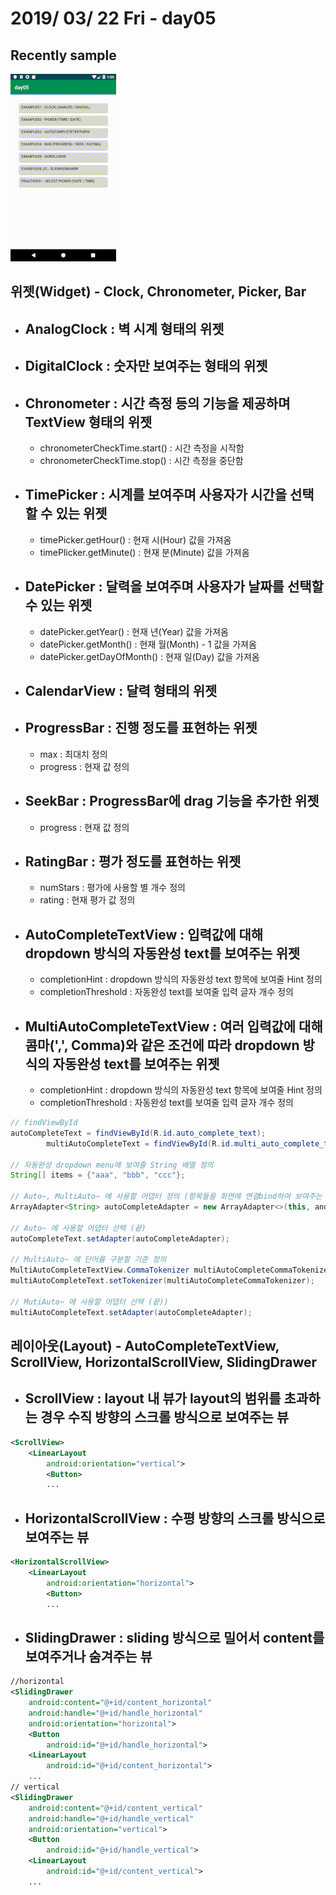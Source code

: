 # 2019/ 03/ 22 Fri - day05
## Recently sample
![UI image](https://github.com/pby2017/study-android/blob/master/itbank/README_image/day05.gif)
## 위젯(Widget) - Clock, Chronometer, Picker, Bar
* ## AnalogClock : 벽 시계 형태의 위젯
* ## DigitalClock : 숫자만 보여주는 형태의 위젯
* ## Chronometer : 시간 측정 등의 기능을 제공하며 TextView 형태의 위젯
  * chronometerCheckTime.start() : 시간 측정을 시작함
  * chronometerCheckTime.stop() : 시간 측정을 중단함
* ## TimePicker : 시계를 보여주며 사용자가 시간을 선택할 수 있는 위젯
  * timePicker.getHour() : 현재 시(Hour) 값을 가져옴
  * timePlicker.getMinute() : 현재 분(Minute) 값을 가져옴
* ## DatePicker : 달력을 보여주며 사용자가 날짜를 선택할 수 있는 위젯
  * datePicker.getYear() : 현재 년(Year) 값을 가져옴
  * datePicker.getMonth() : 현재 월(Month) - 1 값을 가져옴
  * datePicker.getDayOfMonth() : 현재 일(Day) 값을 가져옴
* ## CalendarView : 달력 형태의 위젯
* ## ProgressBar : 진행 정도를 표현하는 위젯
  * max : 최대치 정의
  * progress : 현재 값 정의
* ## SeekBar : ProgressBar에 drag 기능을 추가한 위젯
  * progress : 현재 값 정의
* ## RatingBar : 평가 정도를 표현하는 위젯
  * numStars : 평가에 사용할 별 개수 정의
  * rating : 현재 평가 값 정의
* ## AutoCompleteTextView : 입력값에 대해 dropdown 방식의 자동완성 text를 보여주는 위젯
  * completionHint : dropdown 방식의 자동완성 text 항목에 보여줄 Hint 정의
  * completionThreshold : 자동완성 text를 보여줄 입력 글자 개수 정의
* ## MultiAutoCompleteTextView : 여러 입력값에 대해 콤마(',', Comma)와 같은 조건에 따라 dropdown 방식의 자동완성 text를 보여주는 위젯
  * completionHint : dropdown 방식의 자동완성 text 항목에 보여줄 Hint 정의
  * completionThreshold : 자동완성 text를 보여줄 입력 글자 개수 정의
```java
// findViewById
autoCompleteText = findViewById(R.id.auto_complete_text);
        multiAutoCompleteText = findViewById(R.id.multi_auto_complete_text);

// 자동완성 dropdown menu에 보여줄 String 배열 정의
String[] items = {"aaa", "bbb", "ccc"};

// Auto~, MultiAuto~ 에 사용할 어댑터 정의 (항목들을 화면에 연결bind하여 보여주는 역할)
ArrayAdapter<String> autoCompleteAdapter = new ArrayAdapter<>(this, android.R.layout.simple_dropdown_item_1line, items);

// Auto~ 에 사용할 어댑터 선택 (끝)
autoCompleteText.setAdapter(autoCompleteAdapter);

// MultiAuto~ 에 단어를 구분할 기준 정의
MultiAutoCompleteTextView.CommaTokenizer multiAutoCompleteCommaTokenizer = new MultiAutoCompleteTextView.CommaTokenizer();
multiAutoCompleteText.setTokenizer(multiAutoCompleteCommaTokenizer);

// MutiAuto~ 에 사용할 어댑터 선택 (끝))
multiAutoCompleteText.setAdapter(autoCompleteAdapter);
```
## 레이아웃(Layout) - AutoCompleteTextView, ScrollView, HorizontalScrollView, SlidingDrawer
* ## ScrollView : layout 내 뷰가 layout의 범위를 초과하는 경우 수직 방향의 스크롤 방식으로 보여주는 뷰
```xml
<ScrollView>
    <LinearLayout
        android:orientation="vertical">
        <Button>
        ...
```
* ## HorizontalScrollView : 수평 방향의 스크롤 방식으로 보여주는 뷰
```xml
<HorizontalScrollView>
    <LinearLayout
        android:orientation="horizontal">
        <Button>
        ...
```
* ## SlidingDrawer : sliding 방식으로 밀어서 content를 보여주거나 숨겨주는 뷰
```xml
//horizontal
<SlidingDrawer
    android:content="@+id/content_horizontal"
    android:handle="@+id/handle_horizontal"
    android:orientation="horizontal">
    <Button
        android:id="@+id/handle_horizontal">
    <LinearLayout
        android:id="@+id/content_horizontal">
    ...
// vertical
<SlidingDrawer
    android:content="@+id/content_vertical"
    android:handle="@+id/handle_vertical"
    android:orientation="vertical">
    <Button
        android:id="@+id/handle_vertical">
    <LinearLayout
        android:id="@+id/content_vertical">
    ...
```